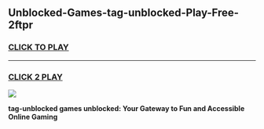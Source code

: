 
## Unblocked-Games-tag-unblocked-Play-Free-2ftpr
<h3>
<a href="https://premium76.site?title=tag-unblocked&ref=23A">CLICK TO PLAY</a></h3>
<hr>

<h3>
<a href="https://premium76.site?title=tag-unblocked&ref=23A">CLICK 2 PLAY</a>
  
</h3>

<a href="https://premium76.site?title=tag-unblocked&ref=23A"><img src="https://clearcache.store/games.png"></a>


**tag-unblocked games unblocked: Your Gateway to Fun and Accessible Online Gaming**

